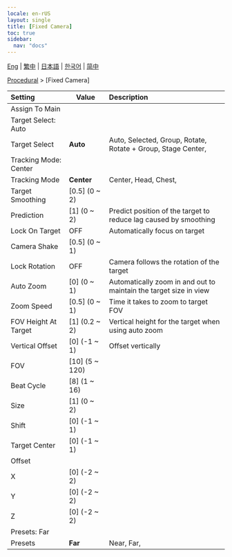 ```yaml
---
locale: en-rUS
layout: single
title: [Fixed Camera]
toc: true
sidebar:
  nav: "docs"
---
```

[Eng](/dancexr/menu/2025.4/motion/fixed_camera) | [繁中](/tw/dancexr/menu/2025.4/motion/fixed_camera) | [日本語](/jp/dancexr/menu/2025.4/motion/fixed_camera) | [한국어](/kr/dancexr/menu/2025.4/motion/fixed_camera) | [简中](/zh/dancexr/menu/2025.4/motion/fixed_camera)

[Procedural](../menu#Procedural) > [Fixed Camera]



| Setting | Value | Description |
| :--- | --- | :--- |
| Assign To Main || 
| Target Select: Auto || 
| Target Select | **Auto** | Auto, Selected, Group, Rotate, Rotate + Group, Stage Center,  |
| Tracking Mode: Center || 
| Tracking Mode | **Center** | Center, Head, Chest,  |
| Target Smoothing | [0.5] (0 ~ 2) | 
| Prediction | [1] (0 ~ 2) | Predict position of the target to reduce lag caused by smoothing
| Lock On Target | OFF | Automatically focus on target
| Camera Shake | [0.5] (0 ~ 1) | 
| Lock Rotation | OFF | Camera follows the rotation of the target
| Auto Zoom | [0] (0 ~ 1) | Automatically zoom in and out to maintain the target size in view
| Zoom Speed | [0.5] (0 ~ 1) | Time it takes to zoom to target FOV
| FOV Height At Target | [1] (0.2 ~ 2) | Vertical height for the target when using auto zoom
| Vertical Offset | [0] (-1 ~ 1) | Offset vertically
| FOV | [10] (5 ~ 120) | 
| Beat Cycle | [8] (1 ~ 16) | 
| Size | [1] (0 ~ 2) | 
| Shift | [0] (-1 ~ 1) | 
| Target Center | [0] (-1 ~ 1) | 
| Offset || 
| X | [0] (-2 ~ 2) | 
| Y | [0] (-2 ~ 2) | 
| Z | [0] (-2 ~ 2) | 
| Presets: Far || 
| Presets | **Far** | Near, Far,  |
